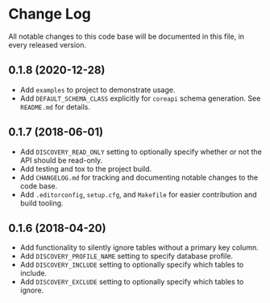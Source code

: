 # Change Log

All notable changes to this code base will be documented in this file, in every released version.

## 0.1.8 (2020-12-28)

- Add `examples` to project to demonstrate usage.
- Add `DEFAULT_SCHEMA_CLASS` explicitly for `coreapi` schema generation. See `README.md` for details.

## 0.1.7 (2018-06-01)

- Add `DISCOVERY_READ_ONLY` setting to optionally specify whether or not the API should be read-only.
- Add testing and tox to the project build.
- Add `CHANGELOG.md` for tracking and documenting notable changes to the code base.
- Add `.editorconfig`, `setup.cfg`, and `Makefile` for easier contribution and build tooling.

## 0.1.6 (2018-04-20)

- Add functionality to silently ignore tables without a primary key column.
- Add `DISCOVERY_PROFILE_NAME` setting to specify database profile.
- Add `DISCOVERY_INCLUDE` setting to optionally specify which tables to include.
- Add `DISCOVERY_EXCLUDE` setting to optionally specify which tables to ignore.
